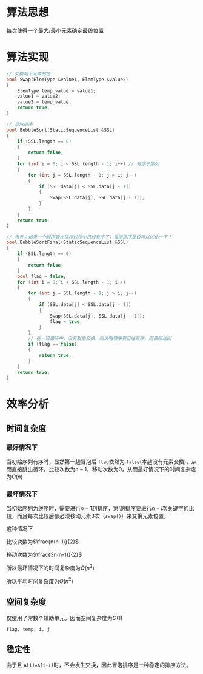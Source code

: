 # 算法思想

每次使得一个最大/最小元素确定最终位置

# 算法实现

```C++
// 交换两个元素的值
bool Swap(ElemType &value1, ElemType &value2)
{
    ElemType temp_value = value1;
    value1 = value2;
    value2 = temp_value;
    return true;
}

// 冒泡排序
bool BubbleSort(StaticSequenceList &SSL)
{
    if (SSL.length == 0)
    {
        return false;
    }
    for (int i = 0; i < SSL.length - 1; i++) // 有序子序列
    {
        for (int j = SSL.length - 1; j > i; j--)
        {
            if (SSL.data[j] < SSL.data[j - 1])
            {
                Swap(SSL.data[j], SSL.data[j - 1]);
            }
        }
    }
    return true;
}

// 思考：如果一个顺序表在排序过程中已经有序了，冒泡排序是否可以优化一下？
bool BubbleSortFinal(StaticSequenceList &SSL)
{
    if (SSL.length == 0)
    {
        return false;
    }
    bool flag = false;
    for (int i = 0; i < SSL.length - 1; i++)
    {
        for (int j = SSL.length - 1; j > i; j--)
        {
            if (SSL.data[j] < SSL.data[j - 1])
            {
                Swap(SSL.data[j], SSL.data[j - 1]);
                flag = true;
            }
        }
        // 在一轮循环中，没有发生交换，则说明顺序表已经有序，则直接返回
        if (flag == false)
        {
            return true;
        }
    }
    return true;
}

```

# 效率分析

## 时间复杂度

### 最好情况下

当初始序列有序时，显然第一趟冒泡后 `flag`依然为 `false`(本趟没有元素交换)，从而直接跳出循环，比较次数为$n-1$，移动次数为$0$，从而最好情况下的时间复杂度为$O(n)$

### 最坏情况下

当初始序列为逆序时，需要进行$n-1$趟排序，第$i$趟排序要进行$n-i$次关键字的比较，而且每次比较后都必须移动元素3次（`swap()`）来交换元素位置。

这种情况下

比较次数为$\frac{n(n-1)}{2}$

移动次数为$\frac{3n(n-1)}{2}$

所以最坏情况下的时间复杂度为$O(n^2)$

所以平均时间复杂度为$O(n^2)$

## 空间复杂度

仅使用了常数个辅助单元，因而空间复杂度为$O(1)$

`flag, temp, i, j`

## 稳定性

由于且 `A[i]=A[i-1]`时，不会发生交换，因此冒泡排序是一种稳定的排序方法。
